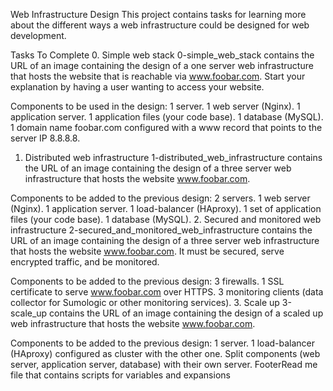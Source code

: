 Web Infrastructure Design
This project contains tasks for learning more about the different ways a web infrastructure could be designed for web development.

Tasks To Complete
 0. Simple web stack
0-simple_web_stack contains the URL of an image containing the design of a one server web infrastructure that hosts the website that is reachable via www.foobar.com. Start your explanation by having a user wanting to access your website.

Components to be used in the design:
1 server.
1 web server (Nginx).
1 application server.
1 application files (your code base).
1 database (MySQL).
1 domain name foobar.com configured with a www record that points to the server IP 8.8.8.8.
 1. Distributed web infrastructure
1-distributed_web_infrastructure contains the URL of an image containing the design of a three server web infrastructure that hosts the website www.foobar.com.

Components to be added to the previous design:
2 servers.
1 web server (Nginx).
1 application server.
1 load-balancer (HAproxy).
1 set of application files (your code base).
1 database (MySQL).
 2. Secured and monitored web infrastructure
2-secured_and_monitored_web_infrastructure contains the URL of an image containing the design of a three server web infrastructure that hosts the website www.foobar.com. It must be secured, serve encrypted traffic, and be monitored.

Components to be added to the previous design:
3 firewalls.
1 SSL certificate to serve www.foobar.com over HTTPS.
3 monitoring clients (data collector for Sumologic or other monitoring services).
 3. Scale up
3-scale_up contains the URL of an image containing the design of a scaled up web infrastructure that hosts the website www.foobar.com.

Components to be added to the previous design:
1 server.
1 load-balancer (HAproxy) configured as cluster with the other one.
Split components (web server, application server, database) with their own server.
FooterRead me file that contains scripts for variables and expansions
